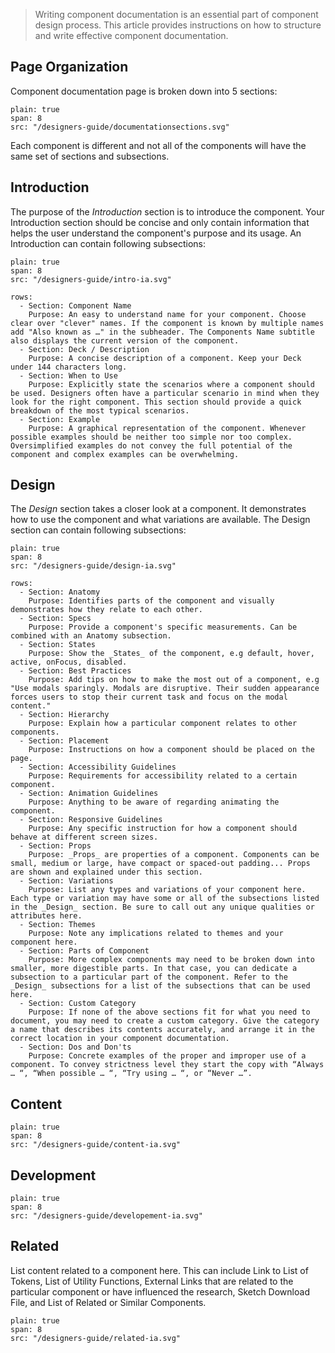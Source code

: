 > Writing component documentation is an essential part of component design process. This article provides instructions on how to structure and write effective component documentation.
## Page Organization
Component documentation page is broken down into 5 sections:

```image
plain: true
span: 8
src: "/designers-guide/documentationsections.svg"
```

Each component is different and not all of the components will have the same set of sections and subsections.

## Introduction
The purpose of the _Introduction_ section is to introduce the component. Your Introduction section should be concise and only contain information that helps the user understand the component's purpose and its usage. An Introduction can contain following subsections:

```image
plain: true
span: 8
src: "/designers-guide/intro-ia.svg"
```


```table
rows:
  - Section: Component Name
    Purpose: An easy to understand name for your component. Choose clear over "clever" names. If the component is known by multiple names add "Also known as …" in the subheader. The Components Name subtitle also displays the current version of the component.
  - Section: Deck / Description
    Purpose: A concise description of a component. Keep your Deck under 144 characters long.
  - Section: When to Use
    Purpose: Explicitly state the scenarios where a component should be used. Designers often have a particular scenario in mind when they look for the right component. This section should provide a quick breakdown of the most typical scenarios.
  - Section: Example
    Purpose: A graphical representation of the component. Whenever possible examples should be neither too simple nor too complex. Oversimplified examples do not convey the full potential of the component and complex examples can be overwhelming.
```

## Design
The _Design_ section takes a closer look at a component. It demonstrates how to use the component and what variations are available. The Design section can contain following subsections:


```image
plain: true
span: 8
src: "/designers-guide/design-ia.svg"
```

```table
rows:
  - Section: Anatomy
    Purpose: Identifies parts of the component and visually demonstrates how they relate to each other.
  - Section: Specs
    Purpose: Provide a component's specific measurements. Can be combined with an Anatomy subsection.
  - Section: States
    Purpose: Show the _States_ of the component, e.g default, hover, active, onFocus, disabled. 
  - Section: Best Practices
    Purpose: Add tips on how to make the most out of a component, e.g "Use modals sparingly. Modals are disruptive. Their sudden appearance forces users to stop their current task and focus on the modal content."
  - Section: Hierarchy
    Purpose: Explain how a particular component relates to other components.
  - Section: Placement
    Purpose: Instructions on how a component should be placed on the page.
  - Section: Accessibility Guidelines
    Purpose: Requirements for accessibility related to a certain component.
  - Section: Animation Guidelines
    Purpose: Anything to be aware of regarding animating the component.
  - Section: Responsive Guidelines
    Purpose: Any specific instruction for how a component should behave at different screen sizes.
  - Section: Props 
    Purpose: _Props_ are properties of a component. Components can be small, medium or large, have compact or spaced-out padding... Props are shown and explained under this section.
  - Section: Variations
    Purpose: List any types and variations of your component here. Each type or variation may have some or all of the subsections listed in the _Design_ section. Be sure to call out any unique qualities or attributes here.                     
  - Section: Themes
    Purpose: Note any implications related to themes and your component here.
  - Section: Parts of Component
    Purpose: More complex components may need to be broken down into smaller, more digestible parts. In that case, you can dedicate a subsection to a particular part of the component. Refer to the _Design_ subsections for a list of the subsections that can be used here.
  - Section: Custom Category
    Purpose: If none of the above sections fit for what you need to document, you may need to create a custom category. Give the category a name that describes its contents accurately, and arrange it in the correct location in your component documentation.
  - Section: Dos and Don'ts
    Purpose: Concrete examples of the proper and improper use of a component. To convey strictness level they start the copy with “Always … “, “When possible … “, “Try using … “, or “Never …”.      
```

## Content
```image
plain: true
span: 8
src: "/designers-guide/content-ia.svg"
```
## Development
```image
plain: true
span: 8
src: "/designers-guide/developement-ia.svg"
```
## Related
List content related to a component here. This can include Link to List of Tokens, List of Utility Functions, External Links that are related to the particular component or have influenced the research, Sketch Download File, and List of Related or Similar Components.
```image
plain: true
span: 8
src: "/designers-guide/related-ia.svg"
```
